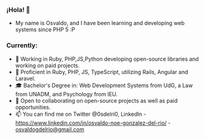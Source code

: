 ### ¡Hola! 👋

<!--
**OsvaldoGDelRio/OsvaldoGDelRio** is a ✨ _special_ ✨ repository because its `README.md` (this file) appears on your GitHub profile.
-->
- My name is Osvaldo, and I have been learning and developing web systems since PHP 5 :P


### Currently:

- 🔭 Working in Ruby, PHP,JS,Python developing open-source libraries and working on paid projects.
- 🌱 Proficient in Ruby, PHP, JS, TypeScript, utilizing Rails, Angular and Laravel.
- 🎓 Bachelor's Degree in:
      Web Development Systems from UdG, a
      Law from UNADM, and
      Psychology from IEU.
- 👯 Open to collaborating on open-source projects as well as paid opportunities.
- 📫 You can find me on Twitter @0sdelri0, LinkedIn - https://www.linkedin.com/in/osvaldo-noe-gonzalez-del-rio/  - osvaldogdelrio@gmail.com

